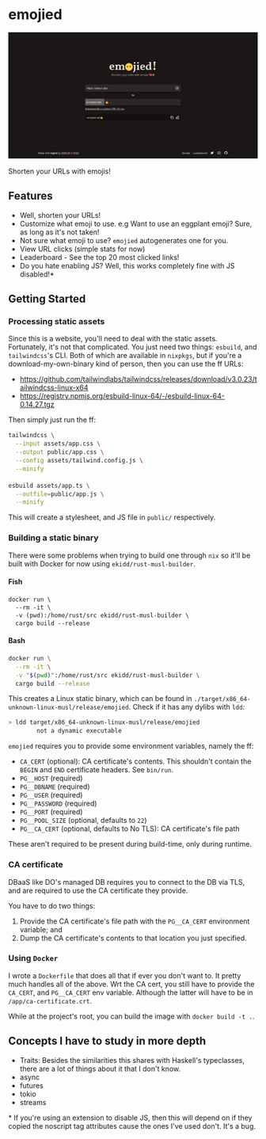 # emojied

<p align="center">
  <img src="emojied.png" />
</p>

Shorten your URLs with emojis!

## Features

- Well, shorten your URLs!
- Customize what emoji to use. e.g Want to use an eggplant emoji? Sure, as long
  as it's not taken!
- Not sure what emoji to use? `emojied` autogenerates one for you.
- View URL clicks (simple stats for now)
- Leaderboard - See the top 20 most clicked links!
- Do you hate enabling JS? Well, this works completely fine with JS disabled!\*

## Getting Started

### Processing static assets

Since this is a website, you'll need to deal with the static assets. Fortunately,
it's not that complicated. You just need two things: `esbuild`, and
`tailwindcss`'s CLI. Both of which are available in `nixpkgs`, but if you're a
download-my-own-binary kind of person, then you can use the ff URLs:

  * https://github.com/tailwindlabs/tailwindcss/releases/download/v3.0.23/tailwindcss-linux-x64
  * https://registry.npmjs.org/esbuild-linux-64/-/esbuild-linux-64-0.14.27.tgz

Then simply just run the ff:

```sh
tailwindcss \
  --input assets/app.css \
  --output public/app.css \
  --config assets/tailwind.config.js \
  --minify

esbuild assets/app.ts \
  --outfile=public/app.js \
  --minify
```

This will create a stylesheet, and JS file in `public/` respectively.

### Building a static binary

There were some problems when trying to build one through `nix` so it'll be
built with Docker for now using `ekidd/rust-musl-builder`.

#### Fish

```fish
docker run \
  --rm -it \
  -v (pwd):/home/rust/src ekidd/rust-musl-builder \
  cargo build --release
```

#### Bash

```bash
docker run \
  --rm -it \
  -v "$(pwd)":/home/rust/src ekidd/rust-musl-builder \
  cargo build --release
```

This creates a Linux static binary, which can be found in
`./target/x86_64-unknown-linux-musl/release/emojied`. Check if it has any dylibs
with `ldd`:

```sh
> ldd target/x86_64-unknown-linux-musl/release/emojied
        not a dynamic executable
```

`emojied` requires you to provide some environment variables, namely the ff:

- `CA_CERT` (optional): CA certificate's contents. This shouldn't contain the
`BEGIN` and `END` certificate headers. See `bin/run`.
- `PG__HOST` (required)
- `PG__DBNAME` (required)
- `PG__USER` (required)
- `PG__PASSWORD` (required)
- `PG__PORT` (required)
- `PG__POOL_SIZE` (optional, defaults to `22`)
- `PG__CA_CERT` (optional, defaults to No TLS): CA certificate's file path

These aren't required to be present during build-time, only during runtime.

### CA certificate

DBaaS like DO's managed DB requires you to connect to the DB via TLS, and are
required to use the CA certificate they provide.

You have to do two things:

1. Provide the CA certificate's file path with the `PG__CA_CERT` environment
variable; and
2. Dump the CA certificate's contents to that location you just specified.

### Using `Docker`

I wrote a `Dockerfile` that does all that if ever you don't want to. It pretty
much handles all of the above. Wrt the CA cert, you still have to provide the
`CA_CERT`, and `PG__CA_CERT` env variable. Although the latter will have to be
in `/app/ca-certificate.crt`.

While at the project's root, you can build the image with `docker build -t .`.

## Concepts I have to study in more depth

- Traits: Besides the similarities this shares with Haskell's typeclasses, there
  are a lot of things about it that I don't know.
- async
- futures
- tokio
- streams

\* If you're using an extension to disable JS, then this will depend on if they
copied the noscript tag attributes cause the ones I've used don't. It's a bug.

